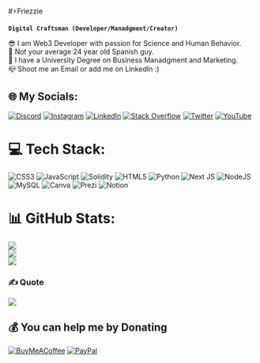 #⚡Friezzie

**`Digital Craftsman (Developer/Manadgment/Creator)`**

😎 I am Web3 Developer with passion for Science and Human Behavior.<br>🌱 Not your average 24 year old Spanish guy.<br>🔭 I have a University Degree on Business Manadgment and Marketing.<br>📪 Shoot me an Email or add me on LinkedIn :)


## 🌐 My Socials:
[![Discord](https://img.shields.io/badge/Discord-%237289DA.svg?logo=discord&logoColor=white)](htttps://discord.gg/Friezzie#8778) [![Instagram](https://img.shields.io/badge/Instagram-%23E4405F.svg?logo=Instagram&logoColor=white)](https://instagram.com/Friezzie.eth) [![LinkedIn](https://img.shields.io/badge/LinkedIn-%230077B5.svg?logo=linkedin&logoColor=white)](https://www.linkedin.com/in/aaronfrias1/) [![Stack Overflow](https://img.shields.io/badge/-Stackoverflow-FE7A16?logo=stack-overflow&logoColor=white)](https://stackoverflow.com/users/Friezzie) [![Twitter](https://img.shields.io/badge/Twitter-%231DA1F2.svg?logo=Twitter&logoColor=white)](https://twitter.com/FriezzieWeb3) [![YouTube](https://img.shields.io/badge/YouTube-%23FF0000.svg?logo=YouTube&logoColor=white)](https://youtube.com/c/https://www.youtube.com/channel/UCW2i6BaVz0xUZd2naDWHw2Q) 

# 💻 Tech Stack:
![CSS3](https://img.shields.io/badge/css3-%231572B6.svg?style=for-the-badge&logo=css3&logoColor=white) ![JavaScript](https://img.shields.io/badge/javascript-%23323330.svg?style=for-the-badge&logo=javascript&logoColor=%23F7DF1E) ![Solidity](https://img.shields.io/badge/Solidity-%23363636.svg?style=for-the-badge&logo=solidity&logoColor=white) ![HTML5](https://img.shields.io/badge/html5-%23E34F26.svg?style=for-the-badge&logo=html5&logoColor=white) ![Python](https://img.shields.io/badge/python-3670A0?style=for-the-badge&logo=python&logoColor=ffdd54) ![Next JS](https://img.shields.io/badge/Next-black?style=for-the-badge&logo=next.js&logoColor=white) ![NodeJS](https://img.shields.io/badge/node.js-6DA55F?style=for-the-badge&logo=node.js&logoColor=white) ![MySQL](https://img.shields.io/badge/mysql-%2300f.svg?style=for-the-badge&logo=mysql&logoColor=white) ![Canva](https://img.shields.io/badge/Canva-%2300C4CC.svg?style=for-the-badge&logo=Canva&logoColor=white) ![Prezi](https://img.shields.io/badge/Prezi-%23000000.svg?style=for-the-badge&logo=Prezi&logoColor=white) ![Notion](https://img.shields.io/badge/Notion-%23000000.svg?style=for-the-badge&logo=notion&logoColor=white)
# 📊 GitHub Stats:
![](https://github-readme-stats.vercel.app/api?username=Friezzie&theme=vision-friendly-dark&hide_border=false&include_all_commits=true&count_private=true)<br/>
![](https://github-readme-streak-stats.herokuapp.com/?user=Friezzie&theme=vision-friendly-dark&hide_border=false)<br/>
![](https://github-readme-stats.vercel.app/api/top-langs/?username=Friezzie&theme=vision-friendly-dark&hide_border=false&include_all_commits=true&count_private=true&layout=compact)

### ✍️ Quote
![](https://quotes-github-readme.vercel.app/api?type=horizontal&theme=dark)

  ## 💰 You can help me by Donating
  [![BuyMeACoffee](https://img.shields.io/badge/Buy%20Me%20a%20Coffee-ffdd00?style=for-the-badge&logo=buy-me-a-coffee&logoColor=black)](https://buymeacoffee.com/https://www.buymeacoffee.com/friezzieweb3) [![PayPal](https://img.shields.io/badge/PayPal-00457C?style=for-the-badge&logo=paypal&logoColor=white)](https://paypal.me/paypal.me/AaronFriasRomero) 

  
<!-- Proudly created with GPRM ( https://gprm.itsvg.in ) -->
